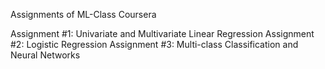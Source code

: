 Assignments of ML-Class Coursera

Assignment #1: Univariate and Multivariate Linear Regression
Assignment #2: Logistic Regression
Assignment #3: Multi-class Classification and Neural Networks
